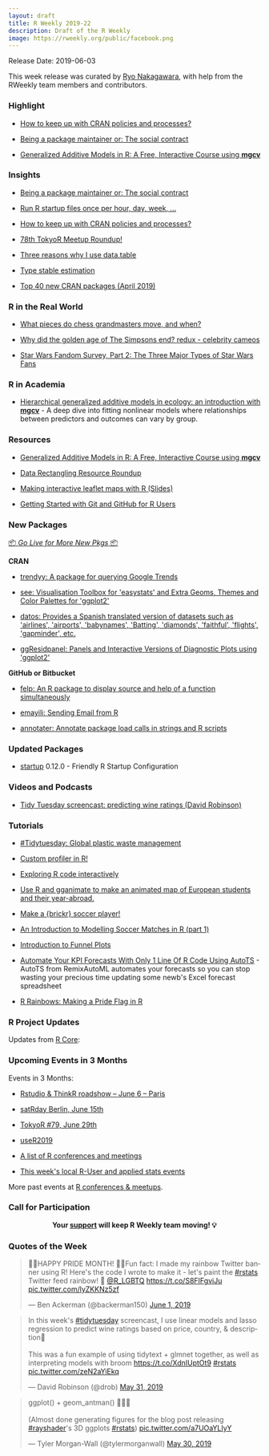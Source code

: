 ```yaml
---
layout: draft
title: R Weekly 2019-22
description: Draft of the R Weekly
image: https://rweekly.org/public/facebook.png
---
```


Release Date: 2019-06-03

This week release was curated by [Ryo Nakagawara](https://twitter.com/R_by_Ryo), with help from the RWeekly team members and contributors.

###  Highlight

+ [How to keep up with CRAN policies and processes?](https://blog.r-hub.io/2019/05/29/keep-up-with-cran/)

+ [Being a package maintainer or: The social contract](https://www.ottlngr.de/post/being-a-package-maintainer/)

+ [Generalized Additive Models in R: A Free, Interactive Course using **mgcv**](https://noamross.github.io/gams-in-r-course/)

### Insights

+ [Being a package maintainer or: The social contract](https://www.ottlngr.de/post/being-a-package-maintainer/)

+ [Run R startup files once per hour, day, week, ...](https://www.jottr.org/2019/05/26/startup-sometimes/)

+ [How to keep up with CRAN policies and processes?](https://blog.r-hub.io/2019/05/29/keep-up-with-cran/)

+ [78th TokyoR Meetup Roundup!](https://ryo-n7.github.io/2019-05-31-tokyoR-78-roundup/)

+ [Three reasons why I use data.table](https://www.meganstodel.com/posts/data-table/)

+ [Type stable estimation](https://www.alexpghayes.com/blog/type-stable-estimation/)

+ [Top 40 new CRAN packages (April 2019)](https://rviews.rstudio.com/2019/05/30/april-2019-top-40-new-cran-packages/)

### R in the Real World

+ [What pieces do chess grandmasters move, and when?](https://statmodeling.stat.columbia.edu/2019/05/28/pieces-chess-grandmasters-move/)

+ [Why did the golden age of The Simpsons end? redux - celebrity cameos](http://www.nathancunn.com/2019-05-30-simpsons-cameos/)

+ [Star Wars Fandom Survey, Part 2: The Three Major Types of Star Wars Fans](https://www.markhw.com/blog/sw-survey-pt2)

###  R in Academia

+ [Hierarchical generalized additive models in ecology: an introduction with **mgcv**](https://peerj.com/articles/6876/) - A deep dive into fitting nonlinear models where relationships between predictors and outcomes can vary by group.

###  Resources

+ [Generalized Additive Models in R: A Free, Interactive Course using **mgcv**](https://noamross.github.io/gams-in-r-course/)

+ [Data Rectangling Resource Roundup](https://luisdva.github.io/rectangling/)

+ [Making interactive leaflet maps with R (Slides)](https://pakillo.github.io/r-leaflet-maps/r-leaflet-maps-slides.html#1)

+ [Getting Started with Git and GitHub for R Users](https://github.com/saghirb/Getting-Started-with-Git-and-GitHub-for-R-Users)

###  New Packages

<p class="added-hostname"><a href="https://rweekly.org/live" target="_blank" class="externalLink">📦 <i>Go Live for More New Pkgs</i> 📦</a></p>

**CRAN**

+ [trendyy: A package for querying Google Trends](http://josiahparry.com/post/2019-05-25-introducing-trendyy/)

+ [see: Visualisation Toolbox for 'easystats' and Extra Geoms, Themes and Color Palettes for 'ggplot2'](https://cran.r-project.org/web/packages/see/index.html)

+ [datos: Provides a Spanish translated version of datasets such as 'airlines', 'airports', 'babynames', 'Batting', 'diamonds', 'faithful', 'flights', 'gapminder', etc.](https://cran.r-project.org/web/packages/datos/index.html)

+ [ggResidpanel: Panels and Interactive Versions of Diagnostic Plots using 'ggplot2'](https://cran.r-project.org/web/packages/ggResidpanel/index.html)

**GitHub or Bitbucket**

+ [felp: An R package to display source and help of a function simultaneously](https://github.com/atusy/felp)

+ [emayili: Sending Email from R](https://datawookie.netlify.com/blog/2019/05/emayili-sending-email-from-r/)

+ [annotater: Annotate package load calls in strings and R scripts](https://github.com/luisDVA/annotater)

### Updated Packages

+ [startup](https://cran.r-project.org/package=startup) 0.12.0 - Friendly R Startup Configuration

###  Videos and Podcasts

+ [Tidy Tuesday screencast: predicting wine ratings (David Robinson)](https://www.youtube.com/watch?v=AQzZNIyjyWM)

###  Tutorials

+ [#Tidytuesday: Global plastic waste management](https://alyssamvanderbeek.netlify.com/post/tidytuesday-global-plastic-waste-management/)

+ [Custom profiler in R!](https://www.hvitfeldt.me/blog/custom-profiler-in-r/)

+ [Exploring R code interactively](https://jozef.io/r916-exploring-r-code-interactively/)

+ [Use R and gganimate to make an animated map of European students and their year-abroad.](https://medium.com/@mueller.johannes.j/use-r-and-gganimate-to-make-an-animated-map-of-european-students-and-their-year-abroad-517ad75dca06)

+ [Make a {brickr} soccer player!](https://www.rostrum.blog/2019/05/31/brickr-soccer/)

+ [An Introduction to Modelling Soccer Matches in R (part 1)](http://www.robert-hickman.eu/post/dixon_coles_1/)

+ [Introduction to Funnel Plots](https://nhsrcommunity.com/blog/introduction-to-funnel-plots/)

+ [Automate Your KPI Forecasts With Only 1 Line Of R Code Using AutoTS](https://www.remixinstitute.com/blog/automate-your-kpi-forecasts-with-only-1-line-of-r-code-using-autots) - AutoTS from RemixAutoML automates your forecasts so you can stop wasting your precious time updating some newb's Excel forecast spreadsheet

+ [R Rainbows: Making a Pride Flag in R](http://www.benjaminackerman.com/post/2019-06-01-r_pride_flag/)

<!--<div class="post-more-begi
n></div><div class="post-more-end"></div>-->

###  R Project Updates

Updates from [R Core](http://developer.r-project.org/blosxom.cgi/R-devel/NEWS):

###  Upcoming Events in 3 Months

Events in 3 Months:

+ [Rstudio & ThinkR roadshow – June 6 – Paris](https://rtask.thinkr.fr/blog/rstudio-thinkr-roadshow-june-6-paris)

+ [satRday Berlin, June 15th](https://berlin2019.satrdays.org)

+ [TokyoR #79, June 29th](https://tokyor.connpass.com/)

+ [useR2019](http://www.user2019.fr/)

+ [A list of R conferences and meetings](https://jumpingrivers.github.io/meetingsR/events.html)

+ [This week's local R-User and applied stats events](https://community.rstudio.com/c/irl)

More past events at [R conferences & meetups](https://conf.rweekly.org).

###  Call for Participation

<p class="hide-support added-hostname support-rweekly" style="text-align: center;font-weight: bold;">Your <a class="non-visited externalLink" href="https://www.patreon.com/rweekly" onclick="pas(this)">support</a> will keep R Weekly team moving! 💡</p>

###  Quotes of the Week

<blockquote class="twitter-tweet" data-cards="hidden" data-lang="en"><p lang="en" dir="ltr">🏳️‍🌈HAPPY PRIDE MONTH! 🏳️‍🌈Fun fact: I made my rainbow Twitter banner using R! Here&#39;s the code I wrote to make it - let&#39;s paint the <a href="https://twitter.com/hashtag/rstats?src=hash&amp;ref_src=twsrc%5Etfw">#rstats</a> Twitter feed rainbow! 🥳 <a href="https://twitter.com/R_LGBTQ?ref_src=twsrc%5Etfw">@R_LGBTQ</a> <a href="https://t.co/S8FIFgviJu">https://t.co/S8FIFgviJu</a> <a href="https://t.co/lyZKKNz5zf">pic.twitter.com/lyZKKNz5zf</a></p>&mdash; Ben Ackerman (@backerman150) <a href="https://twitter.com/backerman150/status/1134907423423160321?ref_src=twsrc%5Etfw">June 1, 2019</a></blockquote>
<script async src="https://platform.twitter.com/widgets.js" charset="utf-8"></script>

<blockquote class="twitter-tweet" data-cards="hidden" data-lang="en"><p lang="en" dir="ltr">In this week&#39;s <a href="https://twitter.com/hashtag/tidytuesday?src=hash&amp;ref_src=twsrc%5Etfw">#tidytuesday</a> screencast, I use linear models and lasso regression to predict wine ratings based on price, country, &amp; description🍷<br><br>This was a fun example of using tidytext + glmnet together, as well as interpreting models with broom <a href="https://t.co/XdnIUptOt9">https://t.co/XdnIUptOt9</a> <a href="https://twitter.com/hashtag/rstats?src=hash&amp;ref_src=twsrc%5Etfw">#rstats</a> <a href="https://t.co/zeN2aYiEkq">pic.twitter.com/zeN2aYiEkq</a></p>&mdash; David Robinson (@drob) <a href="https://twitter.com/drob/status/1134443337275052032?ref_src=twsrc%5Etfw">May 31, 2019</a></blockquote>
<script async src="https://platform.twitter.com/widgets.js" charset="utf-8"></script>

<blockquote class="twitter-tweet" data-cards="hidden" data-lang="en"><p lang="en" dir="ltr">ggplot() + geom_antman() 🐜🐜🐜<br><br>(Almost done generating figures for the blog post releasing <a href="https://twitter.com/hashtag/rayshader?src=hash&amp;ref_src=twsrc%5Etfw">#rayshader</a>&#39;s 3D ggplots <a href="https://twitter.com/hashtag/rstats?src=hash&amp;ref_src=twsrc%5Etfw">#rstats</a>) <a href="https://t.co/a7UOaYLIyY">pic.twitter.com/a7UOaYLIyY</a></p>&mdash; Tyler Morgan-Wall (@tylermorganwall) <a href="https://twitter.com/tylermorganwall/status/1134069089087950848?ref_src=twsrc%5Etfw">May 30, 2019</a></blockquote>
<script async src="https://platform.twitter.com/widgets.js" charset="utf-8"></script>


